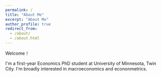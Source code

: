 ```yaml
---
permalink: /
title: "About Me"
excerpt: "About Me"
author_profile: true
redirect_from: 
  - /about/
  - /about.html
---
```

Welcome！

I'm a first-year Economics PhD student at University of Minnesota, Twin City. I'm broadly interested in macroeconomics and econonmetrics.
